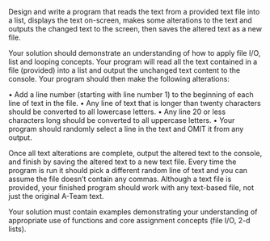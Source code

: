 Design and write a program that reads the text from a provided text file into a list, displays the text on-screen, makes some alterations to the text and outputs the changed text to the screen, then saves the altered text as a new file. 
  
Your solution should demonstrate an understanding of how to apply file I/O, list and looping concepts. Your program will read all the text contained in a file (provided) into a list and output the unchanged text content to the console. Your program should then make the following alterations: 

•	Add a line number (starting with line number 1) to the beginning of each line of text in the file. 
•	Any line of text that is longer than twenty characters should be converted to all lowercase letters. 
•	Any line 20 or less characters long should be converted to all uppercase letters. 
•	Your program should randomly select a line in the text and OMIT it from any output. 

Once all text alterations are complete, output the altered text to the console, and finish by saving the altered text to a new text file. Every time the program is run it should pick a different random line of text and you can assume the file doesn’t contain any commas. Although a text file is provided, your finished program should work with any text-based file, not just the original A-Team text. 

Your solution must contain examples demonstrating your understanding of appropriate use of functions and core assignment concepts (file I/O, 2-d lists).

